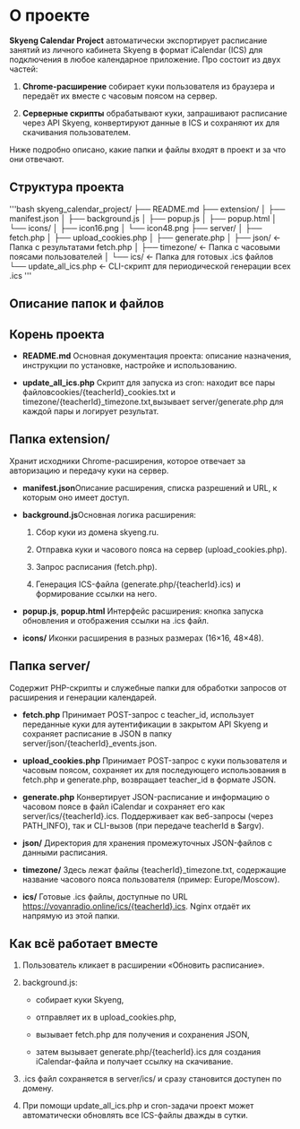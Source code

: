 О проекте
=========

**Skyeng Calendar Project** автоматически экспортирует расписание занятий из личного кабинета Skyeng в формат iCalendar (ICS) для подключения в любое календарное приложение. Про состоит из двух частей:

1. **Chrome-расширение** собирает куки пользователя из браузера и передаёт их вместе с часовым поясом на сервер.

2. **Серверные скрипты** обрабатывают куки, запрашивают расписание через API Skyeng, конвертируют данные в ICS и сохраняют их для скачивания пользователем.

Ниже подробно описано, какие папки и файлы входят в проект и за что они отвечают.

Структура проекта
-----------------

'''bash
skyeng_calendar_project/
├── README.md
├── extension/
│   ├── manifest.json
│   ├── background.js
│   ├── popup.js
│   ├── popup.html
│   └── icons/
│       ├── icon16.png
│       └── icon48.png
├── server/
│   ├── fetch.php
│   ├── upload_cookies.php
│   ├── generate.php
│   ├── json/            ← Папка с результатами fetch.php
│   ├── timezone/        ← Папка с часовыми поясами пользователей
│   └── ics/             ← Папка для готовых .ics файлов
└── update_all_ics.php   ← CLI-скрипт для периодической генерации всех .ics
'''

Описание папок и файлов
-----------------------

Корень проекта
--------------

* **README.md** Основная документация проекта: описание назначения, инструкции по установке, настройке и использованию.

* **update\_all\_ics.php** Скрипт для запуска из cron: находит все пары файловcookies/{teacherId}\_cookies.txt и timezone/{teacherId}\_timezone.txt,вызывает server/generate.php для каждой пары и логирует результат.

Папка extension/
----------------

Хранит исходники Chrome-расширения, которое отвечает за авторизацию и передачу куки на сервер.

* **manifest.json**Описание расширения, списка разрешений и URL, к которым оно имеет доступ.

* **background.js**Основная логика расширения:

    1. Сбор куки из домена skyeng.ru.

    2. Отправка куки и часового пояса на сервер (upload\_cookies.php).

    3. Запрос расписания (fetch.php).

    4. Генерация ICS-файла (generate.php/{teacherId}.ics) и формирование ссылки на него.

* **popup.js**, **popup.html** Интерфейс расширения: кнопка запуска обновления и отображения ссылки на .ics файл.

* **icons/** Иконки расширения в разных размерах (16×16, 48×48).

Папка server/
-------------

Содержит PHP-скрипты и служебные папки для обработки запросов от расширения и генерации календарей.

* **fetch.php** Принимает POST-запрос с teacher\_id, использует переданные куки для аутентификации в закрытом API Skyeng и сохраняет расписание в JSON в папку server/json/{teacherId}\_events.json.

* **upload\_cookies.php** Принимает POST-запрос с куки пользователя и часовым поясом, сохраняет их для последующего использования в fetch.php и generate.php, возвращает teacher\_id в формате JSON.

* **generate.php** Конвертирует JSON-расписание и информацию о часовом поясе в файл iCalendar и сохраняет его как server/ics/{teacherId}.ics. Поддерживает как веб-запросы (через PATH\_INFO), так и CLI-вызов (при передаче teacherId в $argv).

* **json/** Директория для хранения промежуточных JSON-файлов с данными расписания.

* **timezone/** Здесь лежат файлы {teacherId}\_timezone.txt, содержащие название часового пояса пользователя (пример: Europe/Moscow).

* **ics/** Готовые .ics файлы, доступные по URL <https://vovanradio.online/ics/{teacherId}.ics>. Nginx отдаёт их напрямую из этой папки.

Как всё работает вместе
-----------------------

1. Пользователь кликает в расширении «Обновить расписание».

2. background.js:

    * собирает куки Skyeng,

    * отправляет их в upload\_cookies.php,

    * вызывает fetch.php для получения и сохранения JSON,

    * затем вызывает generate.php/{teacherId}.ics для создания iCalendar-файла и получает ссылку на скачивание.

3. .ics файл сохраняется в server/ics/ и сразу становится доступен по домену.

4. При помощи update\_all\_ics.php и cron-задачи проект может автоматически обновлять все ICS-файлы дважды в сутки.
